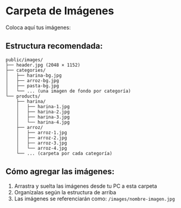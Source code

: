 # Carpeta de Imágenes

Coloca aquí tus imágenes:

## Estructura recomendada:
```
public/images/
├── header.jpg (2048 × 1152)
├── categories/
│   ├── harina-bg.jpg
│   ├── arroz-bg.jpg
│   ├── pasta-bg.jpg
│   └── ... (una imagen de fondo por categoría)
└── products/
    ├── harina/
    │   ├── harina-1.jpg
    │   ├── harina-2.jpg
    │   ├── harina-3.jpg
    │   └── harina-4.jpg
    ├── arroz/
    │   ├── arroz-1.jpg
    │   ├── arroz-2.jpg
    │   ├── arroz-3.jpg
    │   └── arroz-4.jpg
    └── ... (carpeta por cada categoría)
```

## Cómo agregar las imágenes:
1. Arrastra y suelta las imágenes desde tu PC a esta carpeta
2. Organízalas según la estructura de arriba
3. Las imágenes se referenciarán como: `/images/nombre-imagen.jpg`
```